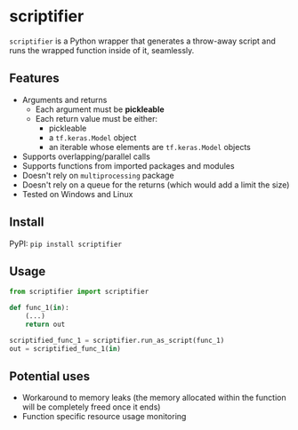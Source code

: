 # scriptifier
`scriptifier` is a Python wrapper that generates a throw-away script and runs the wrapped function inside of it, seamlessly. 

## Features
- Arguments and returns
    - Each argument must be **pickleable**<br/>
    - Each return value must be either:
        - pickleable
        - a `tf.keras.Model` object
        - an iterable whose elements are `tf.keras.Model` objects
- Supports overlapping/parallel calls<br/>
- Supports functions from imported packages and modules<br/>
- Doesn't rely on `multiprocessing` package<br/>
- Doesn't rely on a queue for the returns (which would add a limit the size)<br/>
- Tested on Windows and Linux

## Install
PyPI: `pip install scriptifier`<br/>

## Usage
```python
from scriptifier import scriptifier

def func_1(in):
    (...)
    return out

scriptified_func_1 = scriptifier.run_as_script(func_1)
out = scriptified_func_1(in)
```

## Potential uses
- Workaround to memory leaks (the memory allocated within the function will be completely freed once it ends)<br/>
- Function specific resource usage monitoring<br/>
